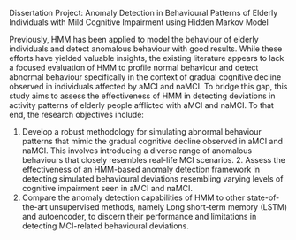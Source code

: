Dissertation Project: Anomaly Detection in Behavioural Patterns of Elderly Individuals with Mild Cognitive Impairment using Hidden Markov Model

Previously, HMM has been applied to model the behaviour of elderly individuals and detect anomalous behaviour with good results. While these efforts have yielded valuable insights, the existing literature appears to lack a focused evaluation of HMM to profile normal behaviour and detect abnormal behaviour specifically in the context of gradual cognitive decline observed in individuals affected by aMCI and naMCI. To bridge this gap, this study aims to assess the effectiveness of HMM in detecting deviations in activity patterns of elderly people afflicted with aMCI and naMCI.
To that end, the research objectives include:
1. Develop a robust methodology for simulating abnormal behaviour patterns that mimic
the gradual cognitive decline observed in aMCI and naMCI. This involves introducing a
diverse range of anomalous behaviours that closely resembles real-life MCI scenarios. 2. Assess the effectiveness of an HMM-based anomaly detection framework in detecting simulated behavioural deviations resembling varying levels of cognitive impairment
seen in aMCI and naMCI.
3. Compare the anomaly detection capabilities of HMM to other state-of-the-art
unsupervised methods, namely Long short-term memory (LSTM) and autoencoder, to discern their performance and limitations in detecting MCI-related behavioural deviations.
